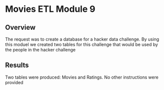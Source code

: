 # Movies ETL Module 9

## Overview
The request was to create a database for a hacker data challenge.  By using this moduel we created two tables for this challenge that would be used by the people in the hacker challenge

## Results
Two tables were produced:  Movies and Ratings.  No other instructions were provided